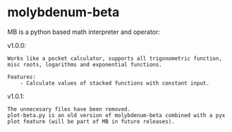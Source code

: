 molybdenum-beta
===============

MB is a python based math interpreter and operator:

v1.0.0:

    Works like a pocket calculator, supports all trigonometric function, misc roots, logarithms and exponential functions.
    
    Features:
        - Calculate values of stacked functions with constant input.
v1.0.1:

    The unnecesary files have been removed.
    plot-beta.py is an old version of molybdenum-beta combined with a pyx plot feature (will be part of MB in future releases).
